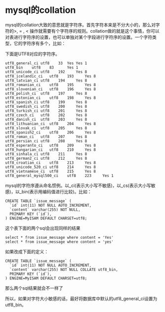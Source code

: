 # mysql的collation

mysql的collation大致的意思就是字符序。首先字符本来是不分大小的，那么对字符的>, = , < 操作就需要有个字符序的规则。collation做的就是这个事情，你可以对表进行字符序的设置，也可以单独对某个字段进行字符序的设置。一个字符类型，它的字符序有多个，比如：

下面是UTF8对应的字符序。

    utf8_general_ci utf8    33  Yes Yes 1
    utf8_bin    utf8    83      Yes 1
    utf8_unicode_ci utf8    192     Yes 8
    utf8_icelandic_ci   utf8    193     Yes 8
    utf8_latvian_ci utf8    194     Yes 8
    utf8_romanian_ci    utf8    195     Yes 8
    utf8_slovenian_ci   utf8    196     Yes 8
    utf8_polish_ci  utf8    197     Yes 8
    utf8_estonian_ci    utf8    198     Yes 8
    utf8_spanish_ci utf8    199     Yes 8
    utf8_swedish_ci utf8    200     Yes 8
    utf8_turkish_ci utf8    201     Yes 8
    utf8_czech_ci   utf8    202     Yes 8
    utf8_danish_ci  utf8    203     Yes 8
    utf8_lithuanian_ci  utf8    204     Yes 8
    utf8_slovak_ci  utf8    205     Yes 8
    utf8_spanish2_ci    utf8    206     Yes 8
    utf8_roman_ci   utf8    207     Yes 8
    utf8_persian_ci utf8    208     Yes 8
    utf8_esperanto_ci   utf8    209     Yes 8
    utf8_hungarian_ci   utf8    210     Yes 8
    utf8_sinhala_ci utf8    211     Yes 8
    utf8_german2_ci utf8    212     Yes 8
    utf8_croatian_ci    utf8    213     Yes 8
    utf8_unicode_520_ci utf8    214     Yes 8
    utf8_vietnamese_ci  utf8    215     Yes 8
    utf8_general_mysql500_ci    utf8    223     Yes 1

mysql的字符序遵从命名惯例。以_ci(表示大小写不敏感)，以_cs(表示大小写敏感)，以_bin(表示用编码值进行比较)。比如：

    CREATE TABLE `issue_message` (
      `id` int(11) NOT NULL AUTO_INCREMENT,
      `content` varchar(255) NOT NULL,
      PRIMARY KEY (`id`),
    ) ENGINE=MyISAM DEFAULT CHARSET=utf8;

这个表下面的两个sql会出现同样的结果

    select * from issue_message where content = 'Yes'
    select * from issue_message where content = 'yes'

如果改成下面的定义：

    CREATE TABLE `issue_message` (
      `id` int(11) NOT NULL AUTO_INCREMENT,
      `content` varchar(255) NOT NULL COLLATE utf8_bin,
      PRIMARY KEY (`id`),
    ) ENGINE=MyISAM DEFAULT CHARSET=utf8;

那么两个sql结果就会不一样了

所以，如果对字符大小敏感的话，最好将数据库中默认的utf8_general_ci设置为utf8_bin。
